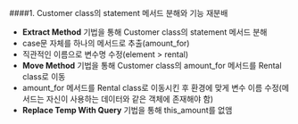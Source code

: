 ####1. Customer class의 statement 메서드 분해와 기능 재분배
- **Extract Method** 기법을 통해 Customer class의 statement 메서드 분해
 - case문 자체를 하나의 메서드로 추출(amount_for)
 - 직관적인 이름으로 변수명 수정(element > rental)
- **Move Method** 기법을 통해 Customer class의 amount_for 메서드를 Rental class로 이동 
 - amount_for 메서드를 Rental class로 이동시킨 후 환경에 맞게 변수 이름 수정(메서드는 자신이 사용하는 데이터와 같은 객체에 존재해야 함)
 - **Replace Temp With Query** 기법을 통해 this_amount를 없앰
 